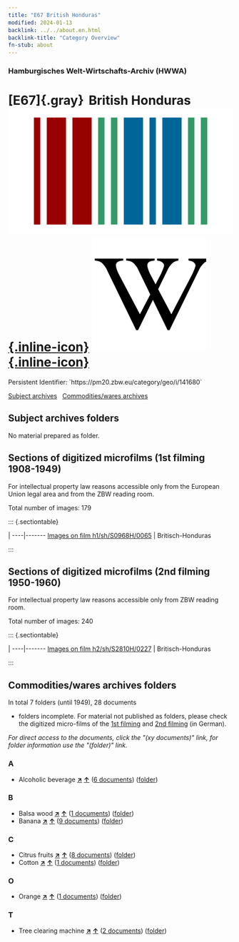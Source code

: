 ```yaml
---
title: "E67 British Honduras"
modified: 2024-01-13
backlink: ../../about.en.html
backlink-title: "Category Overview"
fn-stub: about
---
```


### Hamburgisches Welt-Wirtschafts-Archiv (HWWA)

# [E67]{.gray}&#8201; British Honduras &#160; [![Wikidata](/images/Wikidata-logo.svg "Wikidata"){.inline-icon}](http://www.wikidata.org/entity/Q242) [![Wikipedia](/images/Wikipedia-W.svg "Wikipedia"){.inline-icon}](https://en.wikipedia.org/wiki/Belize)

<div class="hint">Persistent Identifier: `https://pm20.zbw.eu/category/geo/i/141680`</div>





[Subject archives](#subject-archives-folders) &#160; [Commodities/wares archives](#commoditieswares-archives-folders)




## Subject archives folders








No material prepared as folder.



<a id="filmsections" />

## Sections of digitized microfilms (1st filming 1908-1949)

<p>For intellectual property law reasons accessible only from the European Union legal area and from the ZBW reading room.</p>



<p>Total number of images: 179</p>




::: {.sectiontable}

 | 
----|-------
<a class="btn" href="https://pm20.zbw.eu/film/h1/sh/S0968H/0065" rel="nofollow">Images on film h1/sh/S0968H/0065</a> | Britisch-Honduras


:::




## Sections of digitized microfilms (2nd filming 1950-1960)

<p>For intellectual property law reasons accessible only from ZBW reading room.</p>



<p>Total number of images: 240</p>




::: {.sectiontable}

 | 
----|-------
<a class="btn" href="https://pm20.zbw.eu/film/h2/sh/S2810H/0227" rel="nofollow">Images on film h2/sh/S2810H/0227</a> | Britisch-Honduras


:::














## Commodities/wares archives folders











In total 7 folders (until 1949), 28 documents
- folders incomplete.  For material not published as folders, please check the
digitized micro-films of the [1st filming](/film/h1_wa.de.html) and [2nd
filming](/film/h2_wa.de.html) (in German).

_For direct access to the documents, click the "(xy documents)" link, for folder information use the "(folder)" link._



### A

- Alcoholic beverage [**&nearr;**](../../../ware/i/141966/about.en.html "Alcoholic beverage (xXX all over the world)") [**&uarr;**](../../../ware/about.en.html#PID20.02-Sp "Ware category system") (<a href="https://pm20.zbw.eu/iiifview/folder/wa/141966,141680" title="about: Alcoholic beverage : British Honduras" target="_blank">6 documents</a>) ([folder](../../../../folder/wa/1419xx/141966/1416xx/141680/about.en.html))

### B

- Balsa wood [**&nearr;**](../../../ware/i/142033/about.en.html "Balsa wood (xXX all over the world)") [**&uarr;**](../../../ware/about.en.html#PLW06-Hz02 "Ware category system") (<a href="https://pm20.zbw.eu/iiifview/folder/wa/142033,141680" title="about: Balsa wood : British Honduras" target="_blank">1 documents</a>) ([folder](../../../../folder/wa/1420xx/142033/1416xx/141680/about.en.html))
- Banana [**&nearr;**](../../../ware/i/142038/about.en.html "Banana (xXX all over the world)") [**&uarr;**](../../../ware/about.en.html#PLW04-Bn "Ware category system") (<a href="https://pm20.zbw.eu/iiifview/folder/wa/142038,141680" title="about: Banana : British Honduras" target="_blank">9 documents</a>) ([folder](../../../../folder/wa/1420xx/142038/1416xx/141680/about.en.html))

### C

- Citrus fruits [**&nearr;**](../../../ware/i/141948/about.en.html "Citrus fruits (xXX all over the world)") [**&uarr;**](../../../ware/about.en.html#PLW04-Zs "Ware category system") (<a href="https://pm20.zbw.eu/iiifview/folder/wa/141948,141680" title="about: Citrus fruits : British Honduras" target="_blank">8 documents</a>) ([folder](../../../../folder/wa/1419xx/141948/1416xx/141680/about.en.html))
- Cotton [**&nearr;**](../../../ware/i/142089/about.en.html "Cotton (xXX all over the world)") [**&uarr;**](../../../ware/about.en.html#PLW04-Bw "Ware category system") (<a href="https://pm20.zbw.eu/iiifview/folder/wa/142089,141680" title="about: Cotton : British Honduras" target="_blank">1 documents</a>) ([folder](../../../../folder/wa/1420xx/142089/1416xx/141680/about.en.html))

### O

- Orange [**&nearr;**](../../../ware/i/141981/about.en.html "Orange (xXX all over the world)") [**&uarr;**](../../../ware/about.en.html#PLW04-Zs01 "Ware category system") (<a href="https://pm20.zbw.eu/iiifview/folder/wa/141981,141680" title="about: Orange : British Honduras" target="_blank">1 documents</a>) ([folder](../../../../folder/wa/1419xx/141981/1416xx/141680/about.en.html))

### T

- Tree clearing machine [**&nearr;**](../../../ware/i/142087/about.en.html "Tree clearing machine (xXX all over the world)") [**&uarr;**](../../../ware/about.en.html#PID08-Ld01 "Ware category system") (<a href="https://pm20.zbw.eu/iiifview/folder/wa/142087,141680" title="about: Tree clearing machine : British Honduras" target="_blank">2 documents</a>) ([folder](../../../../folder/wa/1420xx/142087/1416xx/141680/about.en.html))





